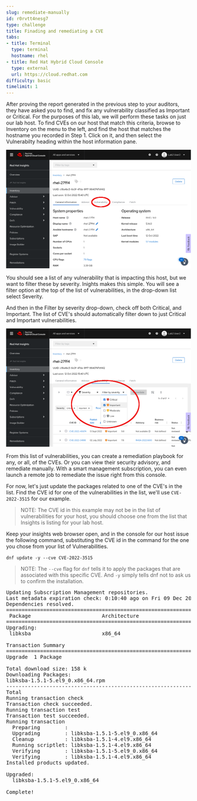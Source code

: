 ```yaml
---
slug: remediate-manually
id: r0rvtt4nesg7
type: challenge
title: Finading and remediating a CVE
tabs:
- title: Terminal
  type: terminal
  hostname: rhel
- title: Red Hat Hybrid Cloud Console
  type: external
  url: https://cloud.redhat.com
difficulty: basic
timelimit: 1
---
```

After proving the report generated in the previous step to your auditors, they have asked you to find, and fix any vulnerability classified as Important or Critical.  For the purposes of this lab, we will perform these tasks on just our lab host.  To find CVEs on our host that match this criteria, browse to Inventory on the menu to the left, and find the host that matches the hostname you recorded in Step 1. Click on it, and then select the Vulnerabilty heading within the host information pane.

![Host Vulnerability](../assets/cloud-console-RHEL-host-vuln.png)

You should see a list of any vulnerability that is impacting this host, but we want to filter these by severity.  Inights makes this simple.  You will see a filter option at the top of the list of vulnerabilities, in the drop-down list select Severity.

And then in the Filter by severity drop-down, check off both Critical, and Important. The list of CVE's should automatically filter down to just Critical and Important vulnerabilities.

![Host Filtered Vulnerabilities](../assets/cloud-console-RHEL-host-vuln-filter.png)

From this list of vulnerabilities, you can create a remediation playbook for any, or all, of the CVEs.  Or you can view their security advisory, and remediate manually.  With a smart management subscription, you can even launch a remote job to remediate the issue right from this console.

For now, let's just update the packages related to one of the CVE's in the list.  Find the CVE id for one of the vulnerabilities in the list, we'll use `CVE-2022-3515` for our example.

>NOTE: The CVE id in this example may not be in the list of vulnerabilities for your host, you should choose one from the list that Insights is listing for your lab host.

Keep your insights web browser open, and in the console for our host issue the following command, substituting the CVE id in the command for the one you chose from your list of Vulnerabilities.

```
dnf update -y --cve CVE-2022-3515
```

>NOTE: The `--cve`  flag for `dnf` tells it to apply the packages that are associated with this specific CVE.  And `-y` simply tells dnf not to ask us to confirm the installation.

<pre type=file>
Updating Subscription Management repositories.
Last metadata expiration check: 0:10:40 ago on Fri 09 Dec 2022 02:46:07 PM UTC.
Dependencies resolved.
==========================================================================================================================================================
 Package                       Architecture                 Version                             Repository                                           Size
==========================================================================================================================================================
Upgrading:
 libksba                       x86_64                       1.5.1-5.el9_0                       rhel-9-for-x86_64-baseos-rpms                       158 k

Transaction Summary
==========================================================================================================================================================
Upgrade  1 Package

Total download size: 158 k
Downloading Packages:
libksba-1.5.1-5.el9_0.x86_64.rpm                                                                                          473 kB/s | 158 kB     00:00
----------------------------------------------------------------------------------------------------------------------------------------------------------
Total                                                                                                                     471 kB/s | 158 kB     00:00
Running transaction check
Transaction check succeeded.
Running transaction test
Transaction test succeeded.
Running transaction
  Preparing        :                                                                                                                                  1/1
  Upgrading        : libksba-1.5.1-5.el9_0.x86_64                                                                                                     1/2
  Cleanup          : libksba-1.5.1-4.el9.x86_64                                                                                                       2/2
  Running scriptlet: libksba-1.5.1-4.el9.x86_64                                                                                                       2/2
  Verifying        : libksba-1.5.1-5.el9_0.x86_64                                                                                                     1/2
  Verifying        : libksba-1.5.1-4.el9.x86_64                                                                                                       2/2
Installed products updated.

Upgraded:
  libksba-1.5.1-5.el9_0.x86_64

Complete!
</pre>